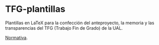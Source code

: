 # TFG-plantillas
Plantillas en LaTeX para la confección del anteproyecto, la memoria y las transparencias del TFG (Trabajo Fin de Grado) de la UAL.

[Normativa](https://cms.ual.es/idc/groups/public/@centro/@politecnica/documents/documento/normativatfginformatica.docx).
